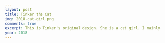 ```yaml
---
layout: post
title: Tinker the Cat
img: 2018-cat-girl.png
comments: true
excerpt: This is Tinker's original design. She is a cat girl. I mainly created her to use her as a cartoon representation of myself for my YouTube videos, but I only used her for one video.
year: 2018
---
```

